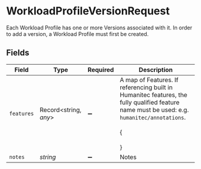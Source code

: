 # WorkloadProfileVersionRequest

Each Workload Profile has one or more Versions associated with it. In order to add a version, a Workload Profile must first be created.


## Fields

| Field                                                                                                                                             | Type                                                                                                                                              | Required                                                                                                                                          | Description                                                                                                                                       |
| ------------------------------------------------------------------------------------------------------------------------------------------------- | ------------------------------------------------------------------------------------------------------------------------------------------------- | ------------------------------------------------------------------------------------------------------------------------------------------------- | ------------------------------------------------------------------------------------------------------------------------------------------------- |
| `features`                                                                                                                                        | Record<string, *any*>                                                                                                                             | :heavy_minus_sign:                                                                                                                                | A map of Features. If referencing built in Humanitec features, the fully qualified feature name must be used: e.g. `humanitec/annotations`.<br/><br/>{<br/><br/>} |
| `notes`                                                                                                                                           | *string*                                                                                                                                          | :heavy_minus_sign:                                                                                                                                | Notes                                                                                                                                             |
